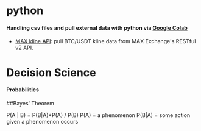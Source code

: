# python
#### Handling csv files and pull external data with python via [Google Colab](https://colab.google/) 
- [MAX kline API](https://github.com/angelo-chu/python/blob/main/MAX_kline_API.ipynb): pull BTC/USDT kline data from MAX Exchange's RESTful v2 API.

# Decision Science
#### Probabilities
##Bayes' Theorem

P(A | B) = P(B|A)*P(A) / P(B)
P(A) = a phenomenon 
P(B|A) = some action given a phenomenon occurs
